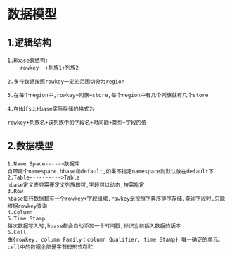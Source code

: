 # 数据模型
## 1.逻辑结构
    1.Hbase表结构:
        rowkey  +列族1+列族2

    2.多行数据按照rowkey一定的范围切分为region

    3.在每个region中,rowkey+列族=store,每个region中有几个列族就有几个store

    4.在Hdfs上Hbase实际存储的格式为

    rowkey+列族名+该列族中的字段名+时间戳+类型+字段的值

## 2.数据模型
    1.Name Space----->数据库
    自带两个namespace,hbase和default,如果不指定namespace则默认放在default下
    2.Table---------->Table
    hbase定义表只需要定义列族即可,字段可以动态,按需指定
    3.Row
    hbase每行数据都有一个rowkey+字段组成,rowkey是按照字典序排序存储,查询字段时,只能根据rowkey查询
    4.Column
    5.Time Stamp
    每次数据写入时,hbase都会自动添加一个时间戳,标识当前插入数据的版本
    6.Cell
    由{rowkey, column Family：column Qualifier, time Stamp} 唯一确定的单元。cell中的数据全部是字节码形式存贮
